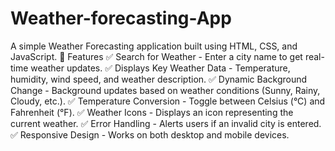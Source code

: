 # Weather-forecasting-App
A simple Weather Forecasting  application built using HTML, CSS, and JavaScript.
🚀 Features
✅ Search for Weather - Enter a city name to get real-time weather updates.
✅ Displays Key Weather Data - Temperature, humidity, wind speed, and weather description.
✅ Dynamic Background Change - Background updates based on weather conditions (Sunny, Rainy, Cloudy, etc.).
✅ Temperature Conversion - Toggle between Celsius (°C) and Fahrenheit (°F).
✅ Weather Icons - Displays an icon representing the current weather.
✅ Error Handling - Alerts users if an invalid city is entered.
✅ Responsive Design - Works on both desktop and mobile devices.

